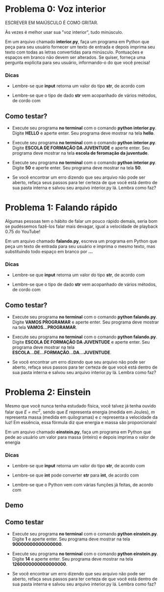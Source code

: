 # Problema 0: Voz interior

ESCREVER EM MAIÚSCULO É COMO GRITAR.

Às vezes é melhor usar sua "voz interior", tudo minúsculo.

Em um arquivo chamado **interior.py**, faça um programa em Python que peça para seu usuário fornecer um texto de entrada e depois imprima seu texto com todas as letras convertidas para minúsculo. Pontuações e espaços em branco não devem ser alterados. Se quiser, forneça uma pergunta explícita para seu usuário, informando-o do que você precisa!

### Dicas

* Lembre-se que **input** retorna um valor do tipo **str**, de acordo com [](https://docs.python.org/3/library/functions.html#input)

* Lembre-se que o tipo de dado **str** vem acopanhado de vários métodos, de cordo com [](https://docs.python.org/3/library/stdtypes.html#string-methods)

## Como testar?

* Execute seu programa **no terminal** com o comando **python interior.py**. Digite **HELLO** e aperte enter. Seu programa deve mostrar na tela **hello**.

* Execute seu programa **no terminal** com o comando **python interior.py**. Digite **ESCOLA DE FORMAÇÃO DA JUVENTUDE** e aperte enter. Seu programa deve mostrar na tela **escola de feromação da juventude**.

* Execute seu programa **no terminal** com o comando **python interior.py**. Digite **50** e aperte enter. Seu programa deve mostrar na tela **50**.

* Se você encontrar um erro dizendo que seu arquivo não pode ser aberto, refaça seus passos para ter certeza de que você está dentro de sua pasta interna e salvou seu arquivo interior.py lá. Lembra como faz?

# Problema 1: Falando rápido

Algumas pessoas tem o hábito de falar um pouco rápido demais, seria bom se pudéssemos fazê-los falar mais devagar, igual a velocidade de playback 0.75 do YouTube!

Em um arquivo chamado **falando.py**, escreva um programa em Python que peça um texto de entrada para seu usuário e imprima o mesmo texto, mas substituindo todo espaço em branco por **...**

### Dicas

* Lembre-se que **input** retorna um valor do tipo **str**, de acordo com [](https://docs.python.org/3/library/functions.html#input)

* Lembre-se que o tipo de dado **str** vem acopanhado de vários métodos, de cordo com [](https://docs.python.org/3/library/stdtypes.html#string-methods)

## Como testar?

* Execute seu programa **no terminal** com o comando **python falando.py**. Digite **VAMOS PROGRAMAR** e aperte enter. Seu programa deve mostrar na tela **VAMOS...PROGRAMAR**.

* Execute seu programa **no terminal** com o comando **python falando.py**. Digite **ESCOLA DE FORMAÇÃO DA JUVENTUDE** e aperte enter. Seu programa deve mostrar na tela **ESCOLA...DE...FORMAÇÃO...DA...JUVENTUDE**.

* Se você encontrar um erro dizendo que seu arquivo não pode ser aberto, refaça seus passos para ter certeza de que você está dentro de sua pasta interna e salvou seu arquivo interior.py lá. Lembra como faz?

# Problema 2: Einstein

Mesmo que você nunca tenha estudado física, você talvez já tenha ouvido falar que *E = mc<sup>2</sup>*, sendo que *E* representa energia (medida em Joules), *m* representa massa (medida em quilogramas) e *c* representa a velocidade da luz! Em essência, essa fórmula diz que energia e massa são proporcionais!

Em um arquivo chamado **einstein.py**, faça um programa em Python que pede ao usuário um valor para massa (inteiro) e depois imprima o valor de energia

### Dicas

* Lembre-se que **input** retorna um valor do tipo **str**, de acordo com [](https://docs.python.org/3/library/functions.html#input)

* Lembre-se que **int** pode converter **str** para **int**, de acordo com [](https://docs.python.org/3/library/functions.html#int)

* Lembre-se que o Python vem com várias funções já feitas, de acordo com [](https://docs.python.org/3/library/functions.html)

## Demo

<script>  window.players = window.players || new Map();
  window.players.set('player', {"author":"malan","author-img-url":"//gravatar.com/avatar/74c21d8b37d7112608738c8b8f29d50e?s=128&d=retro","author-url":"https://asciinema.org/~malan","autoplay":true,"cols":80,"fit":"width","idleTimeLimit":null,"loop":true,"poster":"data:text/plain,$ python einstein.py                                                                                                                 \r\nm: \u001B[7m \u001B[0m\u001B[?25l","preload":true,"rows":12,"src":"https://asciinema.org/a/4rBRV92w9G5fvZOxUigwqMjpT.cast","theme":"asciinema","title":"einstein.py"});
</script>

## Como testar

* Execute seu programa **no terminal** com o comando **python einstein.py**. Digite **1** e aperte enter. Seu programa deve mostrar na tela **90000000000000000**.

* Execute seu programa **no terminal** com o comando **python einstein.py**. Digite **14** e aperte enter. Seu programa deve mostrar na tela **1260000000000000000**.

* Se você encontrar um erro dizendo que seu arquivo não pode ser aberto, refaça seus passos para ter certeza de que você está dentro de sua pasta interna e salvou seu arquivo interior.py lá. Lembra como faz?